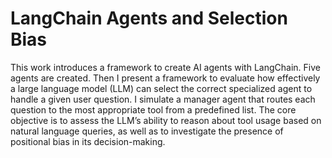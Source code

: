# LangChain Agents and Selection Bias

This work introduces a framework to create AI agents with LangChain. Five agents are created. Then I present a framework to evaluate how effectively a large language model (LLM) can select the correct specialized agent to handle a given user question. I simulate a manager agent that routes each question to the most appropriate tool from a predefined list. The core objective is to assess the LLM’s ability to reason about tool usage based on natural language queries, as well as to investigate the presence of positional bias in its decision-making.
